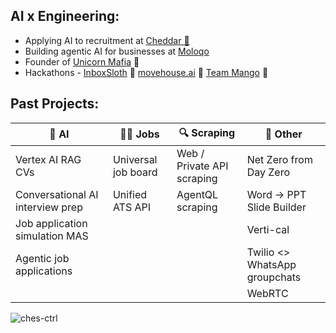 AI x Engineering:
- 
- Applying AI to recruitment at [Cheddar 🧀](https://cheddar.jobs)
- Building agentic AI for businesses at [Moloqo](https://moloqo.com)
- Founder of [Unicorn Mafia](https://unicrnmafia.com) 🦄
- Hackathons - [InboxSloth](https://www.linkedin.com/posts/charliecheesman_for-inboxsloth-at-speed-ai-build-in-activity-7312422005448855552-LQKr) 🏅 [movehouse.ai](https://x.com/CharlieCheesma1/status/1852074721963315645) 🥈 [Team Mango](https://www.linkedin.com/posts/charliecheesman_founders-hackathon-ai-activity-7304839889009733632-j8aV) 🥉


Past Projects:
-

| 🤖 AI                              | 🧑‍💼 Jobs                             | 🔍 Scraping                        | 🌱 Other                                     |
|-----------------------------------|-------------------------------------|------------------------------------|----------------------------------------------|
| Vertex AI RAG CVs                 | Universal job board                 | Web / Private API scraping         | Net Zero from Day Zero                       |
| Conversational AI interview prep  | Unified ATS API                     | AgentQL scraping                   | Word → PPT Slide Builder                     |
| Job application simulation MAS    |                                     |                                    | Verti-cal                                    |
| Agentic job applications          |                                     |                                    | Twilio <> WhatsApp groupchats                |
|                                   |                                     |                                    | WebRTC                                       |

<p align="left"> <img src="https://komarev.com/ghpvc/?username=ches-ctrl&label=Profile%20views&color=0e75b6&style=flat" alt="ches-ctrl" /> </p>
